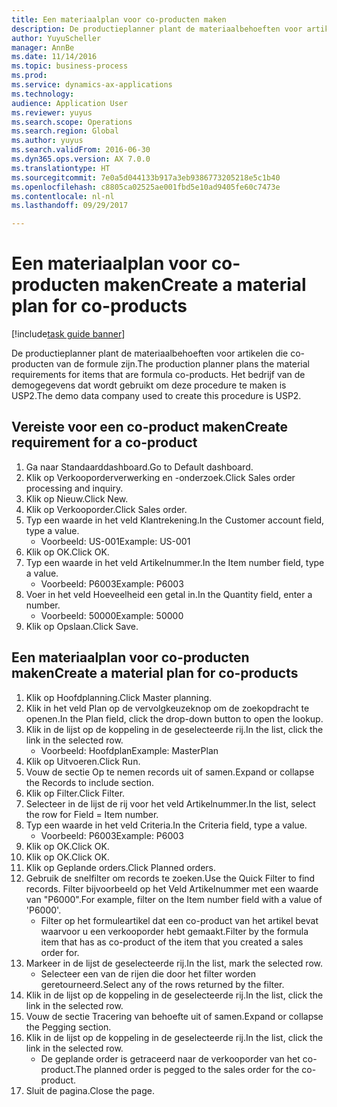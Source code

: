 ```yaml
--- 
title: Een materiaalplan voor co-producten maken
description: De productieplanner plant de materiaalbehoeften voor artikelen die co-producten van de formule zijn.
author: YuyuScheller
manager: AnnBe
ms.date: 11/14/2016
ms.topic: business-process
ms.prod: 
ms.service: dynamics-ax-applications
ms.technology: 
audience: Application User
ms.reviewer: yuyus
ms.search.scope: Operations
ms.search.region: Global
ms.author: yuyus
ms.search.validFrom: 2016-06-30
ms.dyn365.ops.version: AX 7.0.0
ms.translationtype: HT
ms.sourcegitcommit: 7e0a5d044133b917a3eb9386773205218e5c1b40
ms.openlocfilehash: c8805ca02525ae001fbd5e10ad9405fe60c7473e
ms.contentlocale: nl-nl
ms.lasthandoff: 09/29/2017

---
```

# <a name="create-a-material-plan-for-co-products"></a><span data-ttu-id="810f3-103">Een materiaalplan voor co-producten maken</span><span class="sxs-lookup"><span data-stu-id="810f3-103">Create a material plan for co-products</span></span>

[!include[task guide banner](../../includes/task-guide-banner.md)]

<span data-ttu-id="810f3-104">De productieplanner plant de materiaalbehoeften voor artikelen die co-producten van de formule zijn.</span><span class="sxs-lookup"><span data-stu-id="810f3-104">The production planner plans the material requirements for items that are formula co-products.</span></span> <span data-ttu-id="810f3-105">Het bedrijf van de demogegevens dat wordt gebruikt om deze procedure te maken is USP2.</span><span class="sxs-lookup"><span data-stu-id="810f3-105">The demo data company used to create this procedure is USP2.</span></span>


## <a name="create-requirement-for-a-co-product"></a><span data-ttu-id="810f3-106">Vereiste voor een co-product maken</span><span class="sxs-lookup"><span data-stu-id="810f3-106">Create requirement for a co-product</span></span>
1. <span data-ttu-id="810f3-107">Ga naar Standaarddashboard.</span><span class="sxs-lookup"><span data-stu-id="810f3-107">Go to Default dashboard.</span></span>
2. <span data-ttu-id="810f3-108">Klik op Verkooporderverwerking en -onderzoek.</span><span class="sxs-lookup"><span data-stu-id="810f3-108">Click Sales order processing and inquiry.</span></span>
3. <span data-ttu-id="810f3-109">Klik op Nieuw.</span><span class="sxs-lookup"><span data-stu-id="810f3-109">Click New.</span></span>
4. <span data-ttu-id="810f3-110">Klik op Verkooporder.</span><span class="sxs-lookup"><span data-stu-id="810f3-110">Click Sales order.</span></span>
5. <span data-ttu-id="810f3-111">Typ een waarde in het veld Klantrekening.</span><span class="sxs-lookup"><span data-stu-id="810f3-111">In the Customer account field, type a value.</span></span>
    * <span data-ttu-id="810f3-112">Voorbeeld: US-001</span><span class="sxs-lookup"><span data-stu-id="810f3-112">Example: US-001</span></span>  
6. <span data-ttu-id="810f3-113">Klik op OK.</span><span class="sxs-lookup"><span data-stu-id="810f3-113">Click OK.</span></span>
7. <span data-ttu-id="810f3-114">Typ een waarde in het veld Artikelnummer.</span><span class="sxs-lookup"><span data-stu-id="810f3-114">In the Item number field, type a value.</span></span>
    * <span data-ttu-id="810f3-115">Voorbeeld: P6003</span><span class="sxs-lookup"><span data-stu-id="810f3-115">Example: P6003</span></span>  
8. <span data-ttu-id="810f3-116">Voer in het veld Hoeveelheid een getal in.</span><span class="sxs-lookup"><span data-stu-id="810f3-116">In the Quantity field, enter a number.</span></span>
    * <span data-ttu-id="810f3-117">Voorbeeld: 50000</span><span class="sxs-lookup"><span data-stu-id="810f3-117">Example: 50000</span></span>  
9. <span data-ttu-id="810f3-118">Klik op Opslaan.</span><span class="sxs-lookup"><span data-stu-id="810f3-118">Click Save.</span></span>

## <a name="create-a-material-plan-for-co-products"></a><span data-ttu-id="810f3-119">Een materiaalplan voor co-producten maken</span><span class="sxs-lookup"><span data-stu-id="810f3-119">Create a material plan for co-products</span></span>
1. <span data-ttu-id="810f3-120">Klik op Hoofdplanning.</span><span class="sxs-lookup"><span data-stu-id="810f3-120">Click Master planning.</span></span>
2. <span data-ttu-id="810f3-121">Klik in het veld Plan op de vervolgkeuzeknop om de zoekopdracht te openen.</span><span class="sxs-lookup"><span data-stu-id="810f3-121">In the Plan field, click the drop-down button to open the lookup.</span></span>
3. <span data-ttu-id="810f3-122">Klik in de lijst op de koppeling in de geselecteerde rij.</span><span class="sxs-lookup"><span data-stu-id="810f3-122">In the list, click the link in the selected row.</span></span>
    * <span data-ttu-id="810f3-123">Voorbeeld: Hoofdplan</span><span class="sxs-lookup"><span data-stu-id="810f3-123">Example: MasterPlan</span></span>  
4. <span data-ttu-id="810f3-124">Klik op Uitvoeren.</span><span class="sxs-lookup"><span data-stu-id="810f3-124">Click Run.</span></span>
5. <span data-ttu-id="810f3-125">Vouw de sectie Op te nemen records uit of samen.</span><span class="sxs-lookup"><span data-stu-id="810f3-125">Expand or collapse the Records to include section.</span></span>
6. <span data-ttu-id="810f3-126">Klik op Filter.</span><span class="sxs-lookup"><span data-stu-id="810f3-126">Click Filter.</span></span>
7. <span data-ttu-id="810f3-127">Selecteer in de lijst de rij voor het veld Artikelnummer.</span><span class="sxs-lookup"><span data-stu-id="810f3-127">In the list, select the row for Field = Item number.</span></span>
8. <span data-ttu-id="810f3-128">Typ een waarde in het veld Criteria.</span><span class="sxs-lookup"><span data-stu-id="810f3-128">In the Criteria field, type a value.</span></span>
    * <span data-ttu-id="810f3-129">Voorbeeld: P6003</span><span class="sxs-lookup"><span data-stu-id="810f3-129">Example: P6003</span></span>  
9. <span data-ttu-id="810f3-130">Klik op OK.</span><span class="sxs-lookup"><span data-stu-id="810f3-130">Click OK.</span></span>
10. <span data-ttu-id="810f3-131">Klik op OK.</span><span class="sxs-lookup"><span data-stu-id="810f3-131">Click OK.</span></span>
11. <span data-ttu-id="810f3-132">Klik op Geplande orders.</span><span class="sxs-lookup"><span data-stu-id="810f3-132">Click Planned orders.</span></span>
12. <span data-ttu-id="810f3-133">Gebruik de snelfilter om records te zoeken.</span><span class="sxs-lookup"><span data-stu-id="810f3-133">Use the Quick Filter to find records.</span></span> <span data-ttu-id="810f3-134">Filter bijvoorbeeld op het Veld Artikelnummer met een waarde van "P6000".</span><span class="sxs-lookup"><span data-stu-id="810f3-134">For example, filter on the Item number field with a value of 'P6000'.</span></span>
    * <span data-ttu-id="810f3-135">Filter op het formuleartikel dat een co-product van het artikel bevat waarvoor u een verkooporder hebt gemaakt.</span><span class="sxs-lookup"><span data-stu-id="810f3-135">Filter by the formula item that has as co-product of the item that you created a sales order for.</span></span>  
13. <span data-ttu-id="810f3-136">Markeer in de lijst de geselecteerde rij.</span><span class="sxs-lookup"><span data-stu-id="810f3-136">In the list, mark the selected row.</span></span>
    * <span data-ttu-id="810f3-137">Selecteer een van de rijen die door het filter worden geretourneerd.</span><span class="sxs-lookup"><span data-stu-id="810f3-137">Select any of the rows returned by the filter.</span></span>  
14. <span data-ttu-id="810f3-138">Klik in de lijst op de koppeling in de geselecteerde rij.</span><span class="sxs-lookup"><span data-stu-id="810f3-138">In the list, click the link in the selected row.</span></span>
15. <span data-ttu-id="810f3-139">Vouw de sectie Tracering van behoefte uit of samen.</span><span class="sxs-lookup"><span data-stu-id="810f3-139">Expand or collapse the Pegging section.</span></span>
16. <span data-ttu-id="810f3-140">Klik in de lijst op de koppeling in de geselecteerde rij.</span><span class="sxs-lookup"><span data-stu-id="810f3-140">In the list, click the link in the selected row.</span></span>
    * <span data-ttu-id="810f3-141">De geplande order is getraceerd naar de verkooporder van het co-product.</span><span class="sxs-lookup"><span data-stu-id="810f3-141">The planned order is pegged to the sales order for the co-product.</span></span>  
17. <span data-ttu-id="810f3-142">Sluit de pagina.</span><span class="sxs-lookup"><span data-stu-id="810f3-142">Close the page.</span></span>


